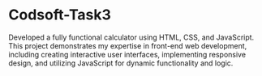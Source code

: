 # Codsoft-Task3
Developed a fully functional calculator using HTML, CSS, and JavaScript. This project demonstrates my expertise in front-end web development, including creating interactive user interfaces, implementing responsive design, and utilizing JavaScript for dynamic functionality and logic.
